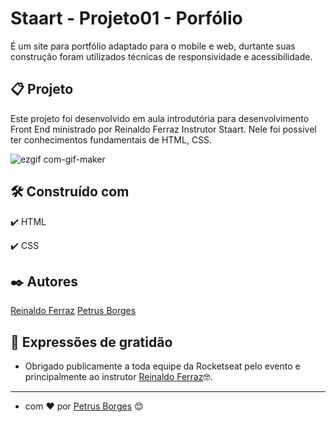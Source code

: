 # Staart - Projeto01 - Porfólio

É um site para portfólio adaptado para o mobile e web, durtante suas construção foram utilizados técnicas de responsividade e
acessibilidade.

## 📋 Projeto

Este projeto foi desenvolvido em aula introdutória para desenvolvimento Front End ministrado por Reinaldo Ferraz Instrutor Staart.
Nele foi possivel ter conhecimentos fundamentais de HTML, CSS.

![ezgif com-gif-maker](https://user-images.githubusercontent.com/105453766/168394880-6fb92973-c09e-4a62-9ca3-1fd82e386051.gif)


## 🛠️ Construído com

✔️ HTML

✔️ CSS

## ✒️ Autores

[Reinaldo Ferraz](https://www.linkedin.com/in/reinaldoferraz/)
[Petrus Borges](https://github.com/PetrusBorges)

## 🎁 Expressões de gratidão

- Obrigado publicamente a toda equipe da Rocketseat pelo evento e principalmente ao instrutor
  [Reinaldo Ferraz](https://www.linkedin.com/in/reinaldoferraz/)🤓.

---

- com ❤️ por [Petrus Borges](https://www.linkedin.com/in/petrusborgesmachado/) 😊
